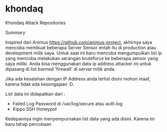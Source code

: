 # khondaq

Khondaq Attack Repositories

Summary

Inspired dari Animus https://github.com/animus-project, akhirnya saya mencoba membuat beberapa Server Sensor entah itu di production atau development milik saya. Untuk saat ini baru mencoba mengumpulkan list ip yang mencoba melakukan serangan bruteforce ke beberapa sensor yang saya miliki. Anda bisa menggunakan data ip address attacker ini untuk dipasang di list banned 'firewall' di server milik anda. 

Jika ada kesalahan dengan IP Address anda terlist disini mohon maaf, karena tidak ada kesengajaan :D. 

List data ini didapatkan dari : 

- Failed Log Password di /var/log/secure atau auth.log
- Kippo SSH Honeypot


Kedepannya ingin menyempurnakan list data yang ada disini. Karena ini baru tahap percobaan
